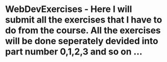 # WebDevExercises  - Here I will submit all the exercises that I have to do from the course. All the exercises will be done seperately devided into part number 0,1,2,3 and so on ...
